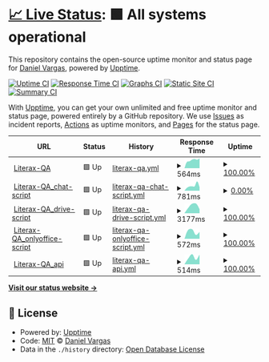 # [📈 Live Status](https://demo.upptime.js.org): <!--live status--> **🟩 All systems operational**

This repository contains the open-source uptime monitor and status page for [Daniel Vargas](https://demo.upptime.js.org), powered by [Upptime](https://github.com/upptime/upptime).

[![Uptime CI](https://github.com/at-DanielVargas/literax-healts/workflows/Uptime%20CI/badge.svg)](https://github.com/at-DanielVargas/literax-healts/actions?query=workflow%3A%22Uptime+CI%22)
[![Response Time CI](https://github.com/at-DanielVargas/literax-healts/workflows/Response%20Time%20CI/badge.svg)](https://github.com/at-DanielVargas/literax-healts/actions?query=workflow%3A%22Response+Time+CI%22)
[![Graphs CI](https://github.com/at-DanielVargas/literax-healts/workflows/Graphs%20CI/badge.svg)](https://github.com/at-DanielVargas/literax-healts/actions?query=workflow%3A%22Graphs+CI%22)
[![Static Site CI](https://github.com/at-DanielVargas/literax-healts/workflows/Static%20Site%20CI/badge.svg)](https://github.com/at-DanielVargas/literax-healts/actions?query=workflow%3A%22Static+Site+CI%22)
[![Summary CI](https://github.com/at-DanielVargas/literax-healts/workflows/Summary%20CI/badge.svg)](https://github.com/at-DanielVargas/literax-healts/actions?query=workflow%3A%22Summary+CI%22)

With [Upptime](https://upptime.js.org), you can get your own unlimited and free uptime monitor and status page, powered entirely by a GitHub repository. We use [Issues](https://github.com/at-DanielVargas/literax-healts/issues) as incident reports, [Actions](https://github.com/at-DanielVargas/literax-healts/actions) as uptime monitors, and [Pages](https://demo.upptime.js.org) for the status page.

<!--start: status pages-->
<!-- This summary is generated by Upptime (https://github.com/upptime/upptime) -->
<!-- Do not edit this manually, your changes will be overwritten -->
<!-- prettier-ignore -->
| URL | Status | History | Response Time | Uptime |
| --- | ------ | ------- | ------------- | ------ |
| <img alt="" src="https://favicons.githubusercontent.com/literaxqa.origon.cloud" height="13"> [Literax-QA](https://literaxqa.origon.cloud/) | 🟩 Up | [literax-qa.yml](https://github.com/at-DanielVargas/literax-healts/commits/HEAD/history/literax-qa.yml) | <details><summary><img alt="Response time graph" src="./graphs/literax-qa/response-time-week.png" height="20"> 564ms</summary><br><a href="https://at-DanielVargas.github.io/literax-healts/history/literax-qa"><img alt="Response time 564" src="https://img.shields.io/endpoint?url=https%3A%2F%2Fraw.githubusercontent.com%2Fat-DanielVargas%2Fliterax-healts%2FHEAD%2Fapi%2Fliterax-qa%2Fresponse-time.json"></a><br><a href="https://at-DanielVargas.github.io/literax-healts/history/literax-qa"><img alt="24-hour response time 676" src="https://img.shields.io/endpoint?url=https%3A%2F%2Fraw.githubusercontent.com%2Fat-DanielVargas%2Fliterax-healts%2FHEAD%2Fapi%2Fliterax-qa%2Fresponse-time-day.json"></a><br><a href="https://at-DanielVargas.github.io/literax-healts/history/literax-qa"><img alt="7-day response time 564" src="https://img.shields.io/endpoint?url=https%3A%2F%2Fraw.githubusercontent.com%2Fat-DanielVargas%2Fliterax-healts%2FHEAD%2Fapi%2Fliterax-qa%2Fresponse-time-week.json"></a><br><a href="https://at-DanielVargas.github.io/literax-healts/history/literax-qa"><img alt="30-day response time 564" src="https://img.shields.io/endpoint?url=https%3A%2F%2Fraw.githubusercontent.com%2Fat-DanielVargas%2Fliterax-healts%2FHEAD%2Fapi%2Fliterax-qa%2Fresponse-time-month.json"></a><br><a href="https://at-DanielVargas.github.io/literax-healts/history/literax-qa"><img alt="1-year response time 564" src="https://img.shields.io/endpoint?url=https%3A%2F%2Fraw.githubusercontent.com%2Fat-DanielVargas%2Fliterax-healts%2FHEAD%2Fapi%2Fliterax-qa%2Fresponse-time-year.json"></a></details> | <details><summary><a href="https://at-DanielVargas.github.io/literax-healts/history/literax-qa">100.00%</a></summary><a href="https://at-DanielVargas.github.io/literax-healts/history/literax-qa"><img alt="All-time uptime 100.00%" src="https://img.shields.io/endpoint?url=https%3A%2F%2Fraw.githubusercontent.com%2Fat-DanielVargas%2Fliterax-healts%2FHEAD%2Fapi%2Fliterax-qa%2Fuptime.json"></a><br><a href="https://at-DanielVargas.github.io/literax-healts/history/literax-qa"><img alt="24-hour uptime 100.00%" src="https://img.shields.io/endpoint?url=https%3A%2F%2Fraw.githubusercontent.com%2Fat-DanielVargas%2Fliterax-healts%2FHEAD%2Fapi%2Fliterax-qa%2Fuptime-day.json"></a><br><a href="https://at-DanielVargas.github.io/literax-healts/history/literax-qa"><img alt="7-day uptime 100.00%" src="https://img.shields.io/endpoint?url=https%3A%2F%2Fraw.githubusercontent.com%2Fat-DanielVargas%2Fliterax-healts%2FHEAD%2Fapi%2Fliterax-qa%2Fuptime-week.json"></a><br><a href="https://at-DanielVargas.github.io/literax-healts/history/literax-qa"><img alt="30-day uptime 100.00%" src="https://img.shields.io/endpoint?url=https%3A%2F%2Fraw.githubusercontent.com%2Fat-DanielVargas%2Fliterax-healts%2FHEAD%2Fapi%2Fliterax-qa%2Fuptime-month.json"></a><br><a href="https://at-DanielVargas.github.io/literax-healts/history/literax-qa"><img alt="1-year uptime 100.00%" src="https://img.shields.io/endpoint?url=https%3A%2F%2Fraw.githubusercontent.com%2Fat-DanielVargas%2Fliterax-healts%2FHEAD%2Fapi%2Fliterax-qa%2Fuptime-year.json"></a></details>
| <img alt="" src="https://favicons.githubusercontent.com/front.literaxqa.origon.app" height="13"> [Literax-QA_chat-script](https://front.literaxqa.origon.app/chat_element/lit-chat.min.js) | 🟩 Up | [literax-qa-chat-script.yml](https://github.com/at-DanielVargas/literax-healts/commits/HEAD/history/literax-qa-chat-script.yml) | <details><summary><img alt="Response time graph" src="./graphs/literax-qa-chat-script/response-time-week.png" height="20"> 781ms</summary><br><a href="https://at-DanielVargas.github.io/literax-healts/history/literax-qa-chat-script"><img alt="Response time 781" src="https://img.shields.io/endpoint?url=https%3A%2F%2Fraw.githubusercontent.com%2Fat-DanielVargas%2Fliterax-healts%2FHEAD%2Fapi%2Fliterax-qa-chat-script%2Fresponse-time.json"></a><br><a href="https://at-DanielVargas.github.io/literax-healts/history/literax-qa-chat-script"><img alt="24-hour response time 1022" src="https://img.shields.io/endpoint?url=https%3A%2F%2Fraw.githubusercontent.com%2Fat-DanielVargas%2Fliterax-healts%2FHEAD%2Fapi%2Fliterax-qa-chat-script%2Fresponse-time-day.json"></a><br><a href="https://at-DanielVargas.github.io/literax-healts/history/literax-qa-chat-script"><img alt="7-day response time 781" src="https://img.shields.io/endpoint?url=https%3A%2F%2Fraw.githubusercontent.com%2Fat-DanielVargas%2Fliterax-healts%2FHEAD%2Fapi%2Fliterax-qa-chat-script%2Fresponse-time-week.json"></a><br><a href="https://at-DanielVargas.github.io/literax-healts/history/literax-qa-chat-script"><img alt="30-day response time 781" src="https://img.shields.io/endpoint?url=https%3A%2F%2Fraw.githubusercontent.com%2Fat-DanielVargas%2Fliterax-healts%2FHEAD%2Fapi%2Fliterax-qa-chat-script%2Fresponse-time-month.json"></a><br><a href="https://at-DanielVargas.github.io/literax-healts/history/literax-qa-chat-script"><img alt="1-year response time 781" src="https://img.shields.io/endpoint?url=https%3A%2F%2Fraw.githubusercontent.com%2Fat-DanielVargas%2Fliterax-healts%2FHEAD%2Fapi%2Fliterax-qa-chat-script%2Fresponse-time-year.json"></a></details> | <details><summary><a href="https://at-DanielVargas.github.io/literax-healts/history/literax-qa-chat-script">0.00%</a></summary><a href="https://at-DanielVargas.github.io/literax-healts/history/literax-qa-chat-script"><img alt="All-time uptime 0.00%" src="https://img.shields.io/endpoint?url=https%3A%2F%2Fraw.githubusercontent.com%2Fat-DanielVargas%2Fliterax-healts%2FHEAD%2Fapi%2Fliterax-qa-chat-script%2Fuptime.json"></a><br><a href="https://at-DanielVargas.github.io/literax-healts/history/literax-qa-chat-script"><img alt="24-hour uptime 0.01%" src="https://img.shields.io/endpoint?url=https%3A%2F%2Fraw.githubusercontent.com%2Fat-DanielVargas%2Fliterax-healts%2FHEAD%2Fapi%2Fliterax-qa-chat-script%2Fuptime-day.json"></a><br><a href="https://at-DanielVargas.github.io/literax-healts/history/literax-qa-chat-script"><img alt="7-day uptime 0.00%" src="https://img.shields.io/endpoint?url=https%3A%2F%2Fraw.githubusercontent.com%2Fat-DanielVargas%2Fliterax-healts%2FHEAD%2Fapi%2Fliterax-qa-chat-script%2Fuptime-week.json"></a><br><a href="https://at-DanielVargas.github.io/literax-healts/history/literax-qa-chat-script"><img alt="30-day uptime 0.00%" src="https://img.shields.io/endpoint?url=https%3A%2F%2Fraw.githubusercontent.com%2Fat-DanielVargas%2Fliterax-healts%2FHEAD%2Fapi%2Fliterax-qa-chat-script%2Fuptime-month.json"></a><br><a href="https://at-DanielVargas.github.io/literax-healts/history/literax-qa-chat-script"><img alt="1-year uptime 0.00%" src="https://img.shields.io/endpoint?url=https%3A%2F%2Fraw.githubusercontent.com%2Fat-DanielVargas%2Fliterax-healts%2FHEAD%2Fapi%2Fliterax-qa-chat-script%2Fuptime-year.json"></a></details>
| <img alt="" src="https://favicons.githubusercontent.com/front.literaxqa.origon.app" height="13"> [Literax-QA_drive-script](https://front.literaxqa.origon.app/widget/lit-drive.min.js) | 🟩 Up | [literax-qa-drive-script.yml](https://github.com/at-DanielVargas/literax-healts/commits/HEAD/history/literax-qa-drive-script.yml) | <details><summary><img alt="Response time graph" src="./graphs/literax-qa-drive-script/response-time-week.png" height="20"> 3177ms</summary><br><a href="https://at-DanielVargas.github.io/literax-healts/history/literax-qa-drive-script"><img alt="Response time 3177" src="https://img.shields.io/endpoint?url=https%3A%2F%2Fraw.githubusercontent.com%2Fat-DanielVargas%2Fliterax-healts%2FHEAD%2Fapi%2Fliterax-qa-drive-script%2Fresponse-time.json"></a><br><a href="https://at-DanielVargas.github.io/literax-healts/history/literax-qa-drive-script"><img alt="24-hour response time 1766" src="https://img.shields.io/endpoint?url=https%3A%2F%2Fraw.githubusercontent.com%2Fat-DanielVargas%2Fliterax-healts%2FHEAD%2Fapi%2Fliterax-qa-drive-script%2Fresponse-time-day.json"></a><br><a href="https://at-DanielVargas.github.io/literax-healts/history/literax-qa-drive-script"><img alt="7-day response time 3177" src="https://img.shields.io/endpoint?url=https%3A%2F%2Fraw.githubusercontent.com%2Fat-DanielVargas%2Fliterax-healts%2FHEAD%2Fapi%2Fliterax-qa-drive-script%2Fresponse-time-week.json"></a><br><a href="https://at-DanielVargas.github.io/literax-healts/history/literax-qa-drive-script"><img alt="30-day response time 3177" src="https://img.shields.io/endpoint?url=https%3A%2F%2Fraw.githubusercontent.com%2Fat-DanielVargas%2Fliterax-healts%2FHEAD%2Fapi%2Fliterax-qa-drive-script%2Fresponse-time-month.json"></a><br><a href="https://at-DanielVargas.github.io/literax-healts/history/literax-qa-drive-script"><img alt="1-year response time 3177" src="https://img.shields.io/endpoint?url=https%3A%2F%2Fraw.githubusercontent.com%2Fat-DanielVargas%2Fliterax-healts%2FHEAD%2Fapi%2Fliterax-qa-drive-script%2Fresponse-time-year.json"></a></details> | <details><summary><a href="https://at-DanielVargas.github.io/literax-healts/history/literax-qa-drive-script">100.00%</a></summary><a href="https://at-DanielVargas.github.io/literax-healts/history/literax-qa-drive-script"><img alt="All-time uptime 100.00%" src="https://img.shields.io/endpoint?url=https%3A%2F%2Fraw.githubusercontent.com%2Fat-DanielVargas%2Fliterax-healts%2FHEAD%2Fapi%2Fliterax-qa-drive-script%2Fuptime.json"></a><br><a href="https://at-DanielVargas.github.io/literax-healts/history/literax-qa-drive-script"><img alt="24-hour uptime 100.00%" src="https://img.shields.io/endpoint?url=https%3A%2F%2Fraw.githubusercontent.com%2Fat-DanielVargas%2Fliterax-healts%2FHEAD%2Fapi%2Fliterax-qa-drive-script%2Fuptime-day.json"></a><br><a href="https://at-DanielVargas.github.io/literax-healts/history/literax-qa-drive-script"><img alt="7-day uptime 100.00%" src="https://img.shields.io/endpoint?url=https%3A%2F%2Fraw.githubusercontent.com%2Fat-DanielVargas%2Fliterax-healts%2FHEAD%2Fapi%2Fliterax-qa-drive-script%2Fuptime-week.json"></a><br><a href="https://at-DanielVargas.github.io/literax-healts/history/literax-qa-drive-script"><img alt="30-day uptime 100.00%" src="https://img.shields.io/endpoint?url=https%3A%2F%2Fraw.githubusercontent.com%2Fat-DanielVargas%2Fliterax-healts%2FHEAD%2Fapi%2Fliterax-qa-drive-script%2Fuptime-month.json"></a><br><a href="https://at-DanielVargas.github.io/literax-healts/history/literax-qa-drive-script"><img alt="1-year uptime 100.00%" src="https://img.shields.io/endpoint?url=https%3A%2F%2Fraw.githubusercontent.com%2Fat-DanielVargas%2Fliterax-healts%2FHEAD%2Fapi%2Fliterax-qa-drive-script%2Fuptime-year.json"></a></details>
| <img alt="" src="https://favicons.githubusercontent.com/texteditor.literaxqa.origon.app" height="13"> [Literax-QA_onlyoffice-script](https://texteditor.literaxqa.origon.app/web/js/webcomponent.onlyoffice.min.js) | 🟩 Up | [literax-qa-onlyoffice-script.yml](https://github.com/at-DanielVargas/literax-healts/commits/HEAD/history/literax-qa-onlyoffice-script.yml) | <details><summary><img alt="Response time graph" src="./graphs/literax-qa-onlyoffice-script/response-time-week.png" height="20"> 572ms</summary><br><a href="https://at-DanielVargas.github.io/literax-healts/history/literax-qa-onlyoffice-script"><img alt="Response time 572" src="https://img.shields.io/endpoint?url=https%3A%2F%2Fraw.githubusercontent.com%2Fat-DanielVargas%2Fliterax-healts%2FHEAD%2Fapi%2Fliterax-qa-onlyoffice-script%2Fresponse-time.json"></a><br><a href="https://at-DanielVargas.github.io/literax-healts/history/literax-qa-onlyoffice-script"><img alt="24-hour response time 525" src="https://img.shields.io/endpoint?url=https%3A%2F%2Fraw.githubusercontent.com%2Fat-DanielVargas%2Fliterax-healts%2FHEAD%2Fapi%2Fliterax-qa-onlyoffice-script%2Fresponse-time-day.json"></a><br><a href="https://at-DanielVargas.github.io/literax-healts/history/literax-qa-onlyoffice-script"><img alt="7-day response time 572" src="https://img.shields.io/endpoint?url=https%3A%2F%2Fraw.githubusercontent.com%2Fat-DanielVargas%2Fliterax-healts%2FHEAD%2Fapi%2Fliterax-qa-onlyoffice-script%2Fresponse-time-week.json"></a><br><a href="https://at-DanielVargas.github.io/literax-healts/history/literax-qa-onlyoffice-script"><img alt="30-day response time 572" src="https://img.shields.io/endpoint?url=https%3A%2F%2Fraw.githubusercontent.com%2Fat-DanielVargas%2Fliterax-healts%2FHEAD%2Fapi%2Fliterax-qa-onlyoffice-script%2Fresponse-time-month.json"></a><br><a href="https://at-DanielVargas.github.io/literax-healts/history/literax-qa-onlyoffice-script"><img alt="1-year response time 572" src="https://img.shields.io/endpoint?url=https%3A%2F%2Fraw.githubusercontent.com%2Fat-DanielVargas%2Fliterax-healts%2FHEAD%2Fapi%2Fliterax-qa-onlyoffice-script%2Fresponse-time-year.json"></a></details> | <details><summary><a href="https://at-DanielVargas.github.io/literax-healts/history/literax-qa-onlyoffice-script">100.00%</a></summary><a href="https://at-DanielVargas.github.io/literax-healts/history/literax-qa-onlyoffice-script"><img alt="All-time uptime 100.00%" src="https://img.shields.io/endpoint?url=https%3A%2F%2Fraw.githubusercontent.com%2Fat-DanielVargas%2Fliterax-healts%2FHEAD%2Fapi%2Fliterax-qa-onlyoffice-script%2Fuptime.json"></a><br><a href="https://at-DanielVargas.github.io/literax-healts/history/literax-qa-onlyoffice-script"><img alt="24-hour uptime 100.00%" src="https://img.shields.io/endpoint?url=https%3A%2F%2Fraw.githubusercontent.com%2Fat-DanielVargas%2Fliterax-healts%2FHEAD%2Fapi%2Fliterax-qa-onlyoffice-script%2Fuptime-day.json"></a><br><a href="https://at-DanielVargas.github.io/literax-healts/history/literax-qa-onlyoffice-script"><img alt="7-day uptime 100.00%" src="https://img.shields.io/endpoint?url=https%3A%2F%2Fraw.githubusercontent.com%2Fat-DanielVargas%2Fliterax-healts%2FHEAD%2Fapi%2Fliterax-qa-onlyoffice-script%2Fuptime-week.json"></a><br><a href="https://at-DanielVargas.github.io/literax-healts/history/literax-qa-onlyoffice-script"><img alt="30-day uptime 100.00%" src="https://img.shields.io/endpoint?url=https%3A%2F%2Fraw.githubusercontent.com%2Fat-DanielVargas%2Fliterax-healts%2FHEAD%2Fapi%2Fliterax-qa-onlyoffice-script%2Fuptime-month.json"></a><br><a href="https://at-DanielVargas.github.io/literax-healts/history/literax-qa-onlyoffice-script"><img alt="1-year uptime 100.00%" src="https://img.shields.io/endpoint?url=https%3A%2F%2Fraw.githubusercontent.com%2Fat-DanielVargas%2Fliterax-healts%2FHEAD%2Fapi%2Fliterax-qa-onlyoffice-script%2Fuptime-year.json"></a></details>
| <img alt="" src="https://favicons.githubusercontent.com/api.literaxqa.origon.app" height="13"> [Literax-QA_api](https://api.literaxqa.origon.app/api/v2/users) | 🟩 Up | [literax-qa-api.yml](https://github.com/at-DanielVargas/literax-healts/commits/HEAD/history/literax-qa-api.yml) | <details><summary><img alt="Response time graph" src="./graphs/literax-qa-api/response-time-week.png" height="20"> 514ms</summary><br><a href="https://at-DanielVargas.github.io/literax-healts/history/literax-qa-api"><img alt="Response time 514" src="https://img.shields.io/endpoint?url=https%3A%2F%2Fraw.githubusercontent.com%2Fat-DanielVargas%2Fliterax-healts%2FHEAD%2Fapi%2Fliterax-qa-api%2Fresponse-time.json"></a><br><a href="https://at-DanielVargas.github.io/literax-healts/history/literax-qa-api"><img alt="24-hour response time 657" src="https://img.shields.io/endpoint?url=https%3A%2F%2Fraw.githubusercontent.com%2Fat-DanielVargas%2Fliterax-healts%2FHEAD%2Fapi%2Fliterax-qa-api%2Fresponse-time-day.json"></a><br><a href="https://at-DanielVargas.github.io/literax-healts/history/literax-qa-api"><img alt="7-day response time 514" src="https://img.shields.io/endpoint?url=https%3A%2F%2Fraw.githubusercontent.com%2Fat-DanielVargas%2Fliterax-healts%2FHEAD%2Fapi%2Fliterax-qa-api%2Fresponse-time-week.json"></a><br><a href="https://at-DanielVargas.github.io/literax-healts/history/literax-qa-api"><img alt="30-day response time 514" src="https://img.shields.io/endpoint?url=https%3A%2F%2Fraw.githubusercontent.com%2Fat-DanielVargas%2Fliterax-healts%2FHEAD%2Fapi%2Fliterax-qa-api%2Fresponse-time-month.json"></a><br><a href="https://at-DanielVargas.github.io/literax-healts/history/literax-qa-api"><img alt="1-year response time 514" src="https://img.shields.io/endpoint?url=https%3A%2F%2Fraw.githubusercontent.com%2Fat-DanielVargas%2Fliterax-healts%2FHEAD%2Fapi%2Fliterax-qa-api%2Fresponse-time-year.json"></a></details> | <details><summary><a href="https://at-DanielVargas.github.io/literax-healts/history/literax-qa-api">100.00%</a></summary><a href="https://at-DanielVargas.github.io/literax-healts/history/literax-qa-api"><img alt="All-time uptime 100.00%" src="https://img.shields.io/endpoint?url=https%3A%2F%2Fraw.githubusercontent.com%2Fat-DanielVargas%2Fliterax-healts%2FHEAD%2Fapi%2Fliterax-qa-api%2Fuptime.json"></a><br><a href="https://at-DanielVargas.github.io/literax-healts/history/literax-qa-api"><img alt="24-hour uptime 100.00%" src="https://img.shields.io/endpoint?url=https%3A%2F%2Fraw.githubusercontent.com%2Fat-DanielVargas%2Fliterax-healts%2FHEAD%2Fapi%2Fliterax-qa-api%2Fuptime-day.json"></a><br><a href="https://at-DanielVargas.github.io/literax-healts/history/literax-qa-api"><img alt="7-day uptime 100.00%" src="https://img.shields.io/endpoint?url=https%3A%2F%2Fraw.githubusercontent.com%2Fat-DanielVargas%2Fliterax-healts%2FHEAD%2Fapi%2Fliterax-qa-api%2Fuptime-week.json"></a><br><a href="https://at-DanielVargas.github.io/literax-healts/history/literax-qa-api"><img alt="30-day uptime 100.00%" src="https://img.shields.io/endpoint?url=https%3A%2F%2Fraw.githubusercontent.com%2Fat-DanielVargas%2Fliterax-healts%2FHEAD%2Fapi%2Fliterax-qa-api%2Fuptime-month.json"></a><br><a href="https://at-DanielVargas.github.io/literax-healts/history/literax-qa-api"><img alt="1-year uptime 100.00%" src="https://img.shields.io/endpoint?url=https%3A%2F%2Fraw.githubusercontent.com%2Fat-DanielVargas%2Fliterax-healts%2FHEAD%2Fapi%2Fliterax-qa-api%2Fuptime-year.json"></a></details>

<!--end: status pages-->

[**Visit our status website →**](https://demo.upptime.js.org)

## 📄 License

- Powered by: [Upptime](https://github.com/upptime/upptime)
- Code: [MIT](./LICENSE) © [Daniel Vargas](https://demo.upptime.js.org)
- Data in the `./history` directory: [Open Database License](https://opendatacommons.org/licenses/odbl/1-0/)
